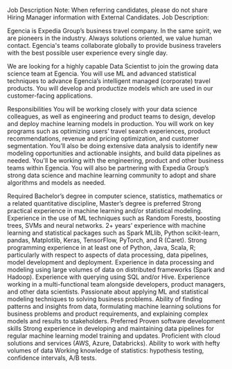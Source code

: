 Job Description
Note: When referring candidates, please do not share Hiring Manager information with External Candidates.
Job Description:

Egencia is Expedia Group’s business travel company. In the same spirit, we are pioneers in the industry. Always solutions oriented, we value human contact. Egencia's teams collaborate globally to provide business travelers with the best possible user experience every single day.

We are looking for a highly capable Data Scientist to join the growing data science team at Egencia. You will use ML and advanced statistical techniques to advance Egencia’s intelligent managed (corporate) travel products. You will develop and productize models which are used in our customer-facing applications.

Responsibilities
You will be working closely with your data science colleagues, as well as engineering and product teams to design, develop and deploy machine learning models in production. You will work on key programs such as optimizing users’ travel search experiences, product recommendations, revenue and pricing optimization, and customer segmentation. You’ll also be doing extensive data analysis to identify new modeling opportunities and actionable insights, and build data pipelines as needed. You'll be working with the engineering, product and other business teams within Egencia. You will also be partnering with Expedia Group’s strong data science and machine learning community to adopt and share algorithms and models as needed.

Required
Bachelor’s degree in computer science, statistics, mathematics or a related quantitative discipline, Master’s degree is preferred
Strong practical experience in machine learning and/or statistical modeling. Experience in the use of ML techniques such as Random Forests, boosting trees, SVMs and neural networks.
2+ years’ experience with machine learning and statistical packages such as Spark MLlib, Python scikit-learn, pandas, Matplotlib, Keras, TensorFlow, PyTorch, and R (Caret).
Strong programming experience in at least one of Python, Java, Scala, R; particularly with respect to aspects of data processing, data pipelines, model development and deployment.
Experience in data processing and modeling using large volumes of data on distributed frameworks (Spark and Hadoop).
Experience with querying using SQL and/or Hive.
Experience working in a multi-functional team alongside developers, product managers, and other data scientists.
Passionate about applying ML and statistical modeling techniques to solving business problems. Ability of finding patterns and insights from data, formulating machine learning solutions for business problems and product requirements, and explaining complex models and results to stakeholders.
Preferred
Proven software development skills
Strong experience in developing and maintaining data pipelines for regular machine learning model training and updates.
Proficient with cloud solutions and services (AWS, Azure, Databricks).
Ability to work with hefty volumes of data
Working knowledge of statistics: hypothesis testing, confidence intervals, A/B tests.